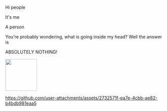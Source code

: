 
Hi people

It's me

A person


You're probably wondering, what is going inside my head?
Well the answer is

ABSOLUTELY NOTHING!

<a href="https://www.twitter.com/RocaTheFox">
    <img src="https://logos-world.net/wp-content/uploads/2023/08/X-Logo.jpg" width="100px">
</a>



https://github.com/user-attachments/assets/2732571f-ea7e-4cbb-ae82-b4bdb981eaa5

